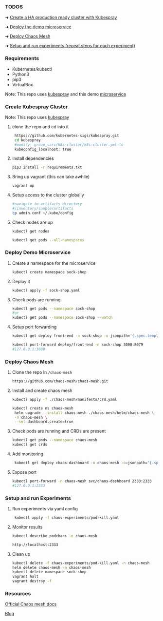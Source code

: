 ### TODOS
 ➜ [Create a HA production ready cluster with Kubespray](#create-kubespray-cluster)

 ➜ [Deploy the demo microservice](#deploy-demo-microservice)

 ➜ [Deploy Chaos Mesh](#deploy-chaos-mesh)

 ➜ [Setup and run experiments (repeat steps for each experiment)](#setup-and-run-experiments)

### Requirements
- Kubernetes/kubectl 
- Python3
- pip3
- VirtualBox 

Note: This repo uses [kubespray](https://github.com/kubernetes-sigs/kubespray) and this demo [microservice](https://github.com/GoogleCloudPlatform/microservices-demo)

### Create Kubespray Cluster
Note: This repo uses [kubespray](https://github.com/kubernetes-sigs/kubespray) 
1. clone the repo and cd into it 
   
   ```BASH
    https://github.com/kubernetes-sigs/kubespray.git
    cd kubespray 
    #modify: group_vars/k8s-cluster/k8s-cluster.yml to
    kubeconfig_localhost: true
   ```
2. Install dependencies
   
    ```BASH
    pip3 install -r requirements.txt
    ```  

3. Bring up vagrant (this can take awhile)
   
    ```BASH
    vagrant up
    ```
4. Setup access to the cluster globally
   
    ```BASH
    #navigate to artifacts directory
    #/inventory/sample/artifacts
    cp admin.conf ~/.kube/config
    ```
5. Check nodes are up
   
    ```BASH
    kubectl get nodes

    kubectl get pods --all-namespaces
    ```


### Deploy Demo Microservice

1. Create a namespace for the microservice 
   
    ```BASH
    kubectl create namespace sock-shop
    ```
2. Deploy it
   
    ```BASH
    kubectl apply -f sock-shop.yaml
    ```
3. Check pods are running
   
    ```BASH 
    kubectl get pods --namespace sock-shop
    #or
    kubectl get pods --namespace sock-shop --watch
    ```
4. Setup port forwarding
   
   ```BASH
   kubectl get deploy front-end -n sock-shop -o jsonpath='{.spec.template.spec.containers[?(@.name == "front-end")].ports[0].containerPort}'

   kubectl port-forward deploy/front-end -n sock-shop 3000:8079
   #127.0.0.1:3000
   ```
### Deploy Chaos Mesh
1. Clone the repo in `/chaos-mesh`
   
   ```BASH
   https://github.com/chaos-mesh/chaos-mesh.git
   ```

2. Install and create chaos mesh
   
   ```BASH
   kubectl apply -f ./chaos-mesh/manifests/crd.yaml

   kubectl create ns chaos-mesh
    helm upgrade --install chaos-mesh ./chaos-mesh/helm/chaos-mesh \
    -n chaos-mesh \
    --set dashboard.create=true
   ```

3. Check pods are running and CRDs are present
   
   ```BASH
   kubectl get pods --namespace chaos-mesh
   kubectl get crds
   ```
4. Add monitoring
   
   ```BASH
    kubectl get deploy chaos-dashboard -n chaos-mesh -o=jsonpath="{.spec.template.spec.containers[0].ports[0].containerPort}{'\n'}"
   ```
5. Expose port
   
   ```BASH
   kubectl port-forward -n chaos-mesh svc/chaos-dashboard 2333:2333
   #127.0.0.1:2333
   ```
   
### Setup and run Experiments

1. Run experiments via yaml config
   
   ```BASH
    kubectl apply -f chaos-experiments/pod-kill.yaml
    ```

2. Monitor results

   ```BASH
   kubectl describe podchaos -n chaos-mesh

   http://localhost:2333
   ```

3. Clean up
   
    ```BASH
    kubectl delete -f chaos-experiments/pod-kill.yaml -n chaos-mesh
    helm delete chaos-mesh -n chaos-mesh
    kubectl delete namespace sock-shop
    vagrant halt
    vagrant destroy -f
    ```


### Resources

[Official Chaos mesh docs](https://chaos-mesh.org/docs/user_guides/run_chaos_experiment)

[Blog](https://dev.to/craigmorten/k8s-chaos-dive-2-chaos-mesh-part-1-2i96)